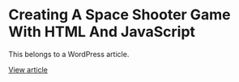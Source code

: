 # Creating A Space Shooter Game With HTML And JavaScript
This belongs to a WordPress article.

[View article](https://www.sofiennelassoued.elementfx.com/2023/04/23/creating-a-platformer-game-with-html-and-javascript/)


